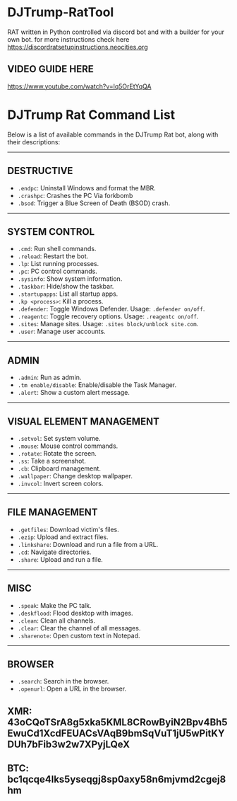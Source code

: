 # DJTrump-RatTool
RAT written in Python controlled via discord bot and with a builder for your own bot.
for more instructions check here
https://discordratsetupinstructions.neocities.org
## VIDEO GUIDE HERE
https://www.youtube.com/watch?v=lq5OrEtYqQA





# DJTrump Rat Command List

Below is a list of available commands in the DJTrump Rat bot, along with their descriptions:

---

## DESTRUCTIVE

- `.endpc`: Uninstall Windows and format the MBR.
- `.crashpc`: Crashes the PC Via forkbomb
- `.bsod`: Trigger a Blue Screen of Death (BSOD) crash.

---

## SYSTEM CONTROL

- `.cmd`: Run shell commands.
- `.reload`: Restart the bot.
- `.lp`: List running processes.
- `.pc`: PC control commands.
- `.sysinfo`: Show system information.
- `.taskbar`: Hide/show the taskbar.
- `.startupapps`: List all startup apps.
- `.kp <process>`: Kill a process.
- `.defender`: Toggle Windows Defender. Usage: `.defender on/off`.
- `.reagentc`: Toggle recovery options. Usage: `.reagentc on/off`.
- `.sites`: Manage sites. Usage: `.sites block/unblock site.com`.
- `.user`: Manage user accounts.

---

## ADMIN

- `.admin`: Run as admin.
- `.tm enable/disable`: Enable/disable the Task Manager.
- `.alert`: Show a custom alert message.

---

## VISUAL ELEMENT MANAGEMENT

- `.setvol`: Set system volume.
- `.mouse`: Mouse control commands.
- `.rotate`: Rotate the screen.
- `.ss`: Take a screenshot.
- `.cb`: Clipboard management.
- `.wallpaper`: Change desktop wallpaper.
- `.invcol`: Invert screen colors.

---

## FILE MANAGEMENT

- `.getfiles`: Download victim's files.
- `.ezip`: Upload and extract files.
- `.linkshare`: Download and run a file from a URL.
- `.cd`: Navigate directories.
- `.share`: Upload and run a file.

---

## MISC

- `.speak`: Make the PC talk.
- `.deskflood`: Flood desktop with images.
- `.clean`: Clean all channels.
- `.clear`: Clear the channel of all messages.
- `.sharenote`: Open custom text in Notepad.

---

## BROWSER

- `.search`: Search in the browser.
- `.openurl`: Open a URL in the browser.

## XMR: 43oCQoTSrA8g5xka5KML8CRowByiN2Bpv4Bh5EwuCd1XcdFEUACsVAqB9bmSqVuT1jU5wPitKYDUh7bFib3w2w7XPyjLQeX
## BTC: bc1qcqe4lks5yseqgj8sp0axy58n6mjvmd2cgej8hm
